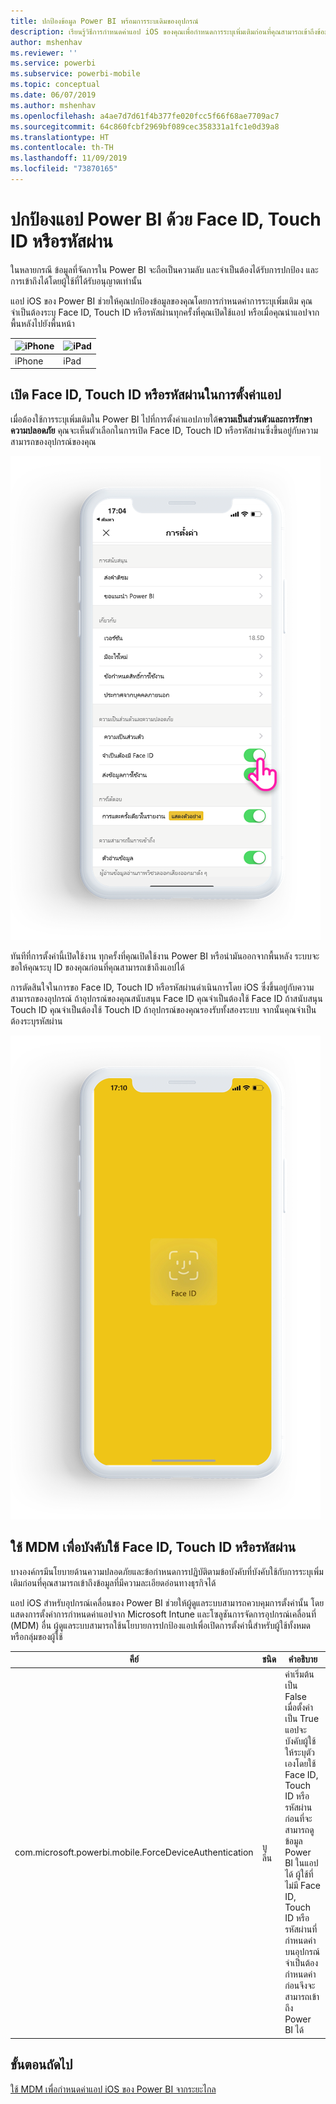 ```yaml
---
title: ปกป้องข้อมูล Power BI พร้อมการระบเดิมของอุปกรณ์
description: เรียนรู้วิธีการกำหนดค่าแอป iOS ของคุณเพื่อกำหนดการระบุเพิ่มเติมก่อนที่คุณสามารถเข้าถึงข้อมูล Power BI ของคุณ
author: mshenhav
ms.reviewer: ''
ms.service: powerbi
ms.subservice: powerbi-mobile
ms.topic: conceptual
ms.date: 06/07/2019
ms.author: mshenhav
ms.openlocfilehash: a4ae7d7d61f4b377fe020fcc5f66f68ae7709ac7
ms.sourcegitcommit: 64c860fcbf2969bf089cec358331a1fc1e0d39a8
ms.translationtype: HT
ms.contentlocale: th-TH
ms.lasthandoff: 11/09/2019
ms.locfileid: "73870165"
---
```

# <a name="protect-power-bi-app-with-face-id-touch-id-or-passcode"></a>ปกป้องแอป Power BI ด้วย Face ID, Touch ID หรือรหัสผ่าน 

ในหลายกรณี ข้อมูลที่จัดการใน Power BI จะถือเป็นความลับ และจำเป็นต้องได้รับการปกป้อง และการเข้าถึงได้โดยผู้ใช้ที่ได้รับอนุญาตเท่านั้น 

แอป iOS ของ Power BI ช่วยให้คุณปกป้องข้อมูลของคุณโดยการกำหนดค่าการระบุเพิ่มเติม คุณจำเป็นต้องระบุ Face ID, Touch ID หรือรหัสผ่านทุกครั้งที่คุณเปิดใช้แอป หรือเมื่อคุณนำแอปจากพื้นหลังไปยังพื้นหน้า

| ![iPhone](./media/tutorial-mobile-apps-ios-qna/iphone-logo-50-px.png) | ![iPad](./media/tutorial-mobile-apps-ios-qna/ipad-logo-50-px.png) |
|:--- |:--- |
| iPhone |iPad |

## <a name="turn-on-face-id-touch-id-or-passcode-in-app-setting"></a>เปิด Face ID, Touch ID หรือรหัสผ่านในการตั้งค่าแอป

เมื่อต้องใช้การระบุเพิ่มเติมใน Power BI ไปที่การตั้งค่าแอปภายใต้**ความเป็นส่วนตัวและการรักษาความปลอดภัย** คุณจะเห็นตัวเลือกในการเปิด Face ID, Touch ID หรือรหัสผ่านซึ่งขึ้นอยู่กับความสามารถของอุปกรณ์ของคุณ

![หน้าการตั้งค่าแอป iOS ของ Power BI](./media/mobile-ios-native-secure-access/mobile-ios-native-secured-setting.png)

ทันทีที่การตั้งค่านี้เปิดใช้งาน ทุกครั้งที่คุณเปิดใช้งาน Power BI หรือนำมันออกจากพื้นหลัง ระบบจะขอให้คุณระบุ ID ของคุณก่อนที่คุณสามารถเข้าถึงแอปได้ 

การตัดสินใจในการขอ Face ID, Touch ID หรือรหัสผ่านดำเนินการโดย iOS ซึ่งขึ้นอยู่กับความสามารถของอุปกรณ์ ถ้าอุปกรณ์ของคุณสนับสนุน Face ID คุณจำเป็นต้องใช้ Face ID ถ้าสนับสนุน Touch ID คุณจำเป็นต้องใช้ Touch ID ถ้าอุปกรณ์ของคุณรองรับทั้งสองระบบ จากนั้นคุณจำเป็นต้องระบุรหัสผ่าน

![Face ID ระบบ iOS ของ Power BI](./media/mobile-ios-native-secure-access/mobile-ios-native-secured-faceid.png)

## <a name="use-mdm-to-enforce-face-id-touch-id-or-passcode"></a>ใช้ MDM เพื่อบังคับใช้ Face ID, Touch ID หรือรหัสผ่าน

บางองค์กรมีนโยบายด้านความปลอดภัยและข้อกำหนดการปฏิบัติตามข้อบังคับที่บังคับใช้กับการระบุเพิ่มเติมก่อนที่คุณสามารถเข้าถึงข้อมูลที่มีความละเอียดอ่อนทางธุรกิจได้ 

แอป iOS สำหรับอุปกรณ์เคลื่อนของ Power BI ช่วยให้ผู้ดูแลระบบสามารถควบคุมการตั้งค่านั้น โดยแสดงการตั้งค่าการกำหนดค่าแอปจาก Microsoft Intune และโซลูชันการจัดการอุปกรณ์เคลื่อนที่ (MDM) อื่น ผู้ดูแลระบบสามารถใช้นโยบายการปกป้องแอปเพื่อเปิดการตั้งค่านี้สำหรับผู้ใช้ทั้งหมด หรือกลุ่มของผู้ใช้

|คีย์  |ชนิด  |คำอธิบาย  |
|---------|---------|---------|
| com.microsoft.powerbi.mobile.ForceDeviceAuthentication | บูลีน | ค่าเริ่มต้นเป็น False <br>เมื่อตั้งค่าเป็น True แอปจะบังคับผู้ใช้ให้ระบุตัวเองโดยใช้ Face ID, Touch ID หรือรหัสผ่านก่อนที่จะสามารถดูข้อมูล Power BI ในแอปได้ ผู้ใช้ที่ไม่มี Face ID, Touch ID หรือรหัสผ่านที่กำหนดค่าบนอุปกรณ์จำเป็นต้องกำหนดค่าก่อนจึงจะสามารถเข้าถึง Power BI ได้  |

## <a name="next-steps"></a>ขั้นตอนถัดไป

[ใช้ MDM เพื่อกำหนดค่าแอป iOS ของ Power BI จากระยะไกล](mobile-app-configuration.md)
